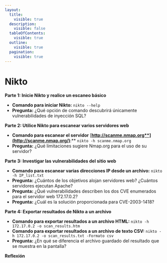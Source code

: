 ```yaml
---
layout:
  title:
    visible: true
  description:
    visible: false
  tableOfContents:
    visible: true
  outline:
    visible: true
  pagination:
    visible: true
---
```


# Nikto

**Parte 1: Inicie Nikto y realice un escaneo básico**

* **Comando para iniciar Nikto:** `nikto --help`
* **Pregunta:** ¿Qué opción de comando descubrirá únicamente vulnerabilidades de inyección SQL?

**Parte 2: Utilice Nikto para escanear varios servidores web**

* **Comando para escanear el servidor** [**http://scanme.nmap.org**](http://scanme.nmap.org/)**:** `nikto -h scanme.nmap.org`
* **Pregunta:** ¿Qué limitaciones sugiere Nmap.org para el uso de su servidor?

**Parte 3: Investigar las vulnerabilidades del sitio web**

* **Comando para escanear varias direcciones IP desde un archivo:** `nikto -h IP_list.txt`
* **Pregunta:** ¿Cuántos de los objetivos alojan servidores web? ¿Cuántos servidores ejecutan Apache?
* **Pregunta:** ¿Qué vulnerabilidades describen los dos CVE enumerados para el servidor web 172.17.0.2?
* **Pregunta:** ¿Cuál es la solución proporcionada para CVE-2003-1418?

**Parte 4: Exportar resultados de Nikto a un archivo**

* **Comando para exportar resultados a un archivo HTML:** `nikto -h 172.17.0.2 -o scan_results.htm`
* **Comando para exportar resultados a un archivo de texto CSV:** `nikto -h 172.17.0.2 -o scan_results.txt -Formato csv`
* **Pregunta:** ¿En qué se diferencia el archivo guardado del resultado que se muestra en la pantalla?

**Reflexión**
